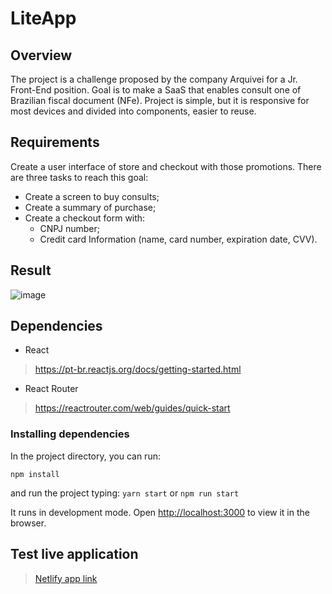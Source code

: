 
# LiteApp

## Overview
The project is a challenge proposed by the company Arquivei for a Jr. Front-End position. Goal is to make a SaaS that enables consult one of Brazilian fiscal document (NFe).
Project is simple, but it is responsive for most devices and divided into components, easier to reuse.

## Requirements
Create a user interface of store and checkout with those promotions. There are three tasks to reach this goal:
-   Create a screen to buy consults;
-   Create a summary of purchase;
-   Create a checkout form with:
    -   CNPJ number;
    -   Credit card Information (name, card number, expiration date, CVV).

## Result
![image](https://user-images.githubusercontent.com/39573063/115654550-bc0d0300-a307-11eb-8d97-1e3c0da43757.png)

## Dependencies
 - React
>https://pt-br.reactjs.org/docs/getting-started.html
 - React Router
>https://reactrouter.com/web/guides/quick-start 
### Installing dependencies
In the project directory, you can run:

`npm install`

and run the project typing:
`yarn start` 
or
 `npm run start` 

It runs in development mode. Open [http://localhost:3000](http://localhost:3000) to view it in the browser.
##  Test live application
>[Netlify app link](https://litechallengearqv.netlify.app/)

